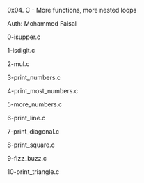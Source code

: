 0x04. C - More functions, more nested loops

Auth: Mohammed Faisal

0-isupper.c

1-isdigit.c

2-mul.c

3-print_numbers.c

4-print_most_numbers.c

5-more_numbers.c

6-print_line.c

7-print_diagonal.c

8-print_square.c

9-fizz_buzz.c

10-print_triangle.c
